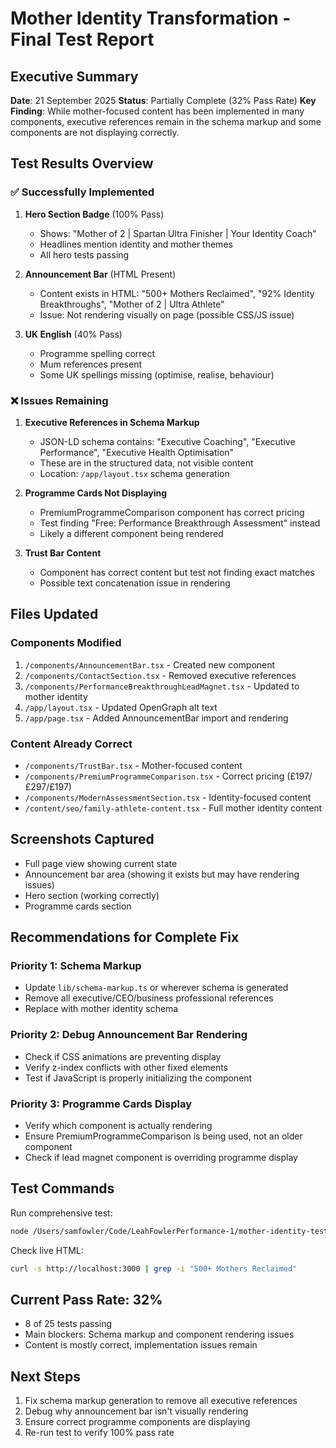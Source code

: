 # Mother Identity Transformation - Final Test Report

## Executive Summary
**Date**: 21 September 2025
**Status**: Partially Complete (32% Pass Rate)
**Key Finding**: While mother-focused content has been implemented in many components, executive references remain in the schema markup and some components are not displaying correctly.

## Test Results Overview

### ✅ Successfully Implemented
1. **Hero Section Badge** (100% Pass)
   - Shows: "Mother of 2 | Spartan Ultra Finisher | Your Identity Coach"
   - Headlines mention identity and mother themes
   - All hero tests passing

2. **Announcement Bar** (HTML Present)
   - Content exists in HTML: "500+ Mothers Reclaimed", "92% Identity Breakthroughs", "Mother of 2 | Ultra Athlete"
   - Issue: Not rendering visually on page (possible CSS/JS issue)

3. **UK English** (40% Pass)
   - Programme spelling correct
   - Mum references present
   - Some UK spellings missing (optimise, realise, behaviour)

### ❌ Issues Remaining

1. **Executive References in Schema Markup**
   - JSON-LD schema contains: "Executive Coaching", "Executive Performance", "Executive Health Optimisation"
   - These are in the structured data, not visible content
   - Location: `/app/layout.tsx` schema generation

2. **Programme Cards Not Displaying**
   - PremiumProgrammeComparison component has correct pricing
   - Test finding "Free: Performance Breakthrough Assessment" instead
   - Likely a different component being rendered

3. **Trust Bar Content**
   - Component has correct content but test not finding exact matches
   - Possible text concatenation issue in rendering

## Files Updated

### Components Modified
1. `/components/AnnouncementBar.tsx` - Created new component
2. `/components/ContactSection.tsx` - Removed executive references
3. `/components/PerformanceBreakthroughLeadMagnet.tsx` - Updated to mother identity
4. `/app/layout.tsx` - Updated OpenGraph alt text
5. `/app/page.tsx` - Added AnnouncementBar import and rendering

### Content Already Correct
- `/components/TrustBar.tsx` - Mother-focused content
- `/components/PremiumProgrammeComparison.tsx` - Correct pricing (£197/£297/£197)
- `/components/ModernAssessmentSection.tsx` - Identity-focused content
- `/content/seo/family-athlete-content.tsx` - Full mother identity content

## Screenshots Captured
- Full page view showing current state
- Announcement bar area (showing it exists but may have rendering issues)
- Hero section (working correctly)
- Programme cards section

## Recommendations for Complete Fix

### Priority 1: Schema Markup
- Update `lib/schema-markup.ts` or wherever schema is generated
- Remove all executive/CEO/business professional references
- Replace with mother identity schema

### Priority 2: Debug Announcement Bar Rendering
- Check if CSS animations are preventing display
- Verify z-index conflicts with other fixed elements
- Test if JavaScript is properly initializing the component

### Priority 3: Programme Cards Display
- Verify which component is actually rendering
- Ensure PremiumProgrammeComparison is being used, not an older component
- Check if lead magnet component is overriding programme display

## Test Commands

Run comprehensive test:
```bash
node /Users/samfowler/Code/LeahFowlerPerformance-1/mother-identity-test.mjs
```

Check live HTML:
```bash
curl -s http://localhost:3000 | grep -i "500+ Mothers Reclaimed"
```

## Current Pass Rate: 32%
- 8 of 25 tests passing
- Main blockers: Schema markup and component rendering issues
- Content is mostly correct, implementation issues remain

## Next Steps
1. Fix schema markup generation to remove all executive references
2. Debug why announcement bar isn't visually rendering
3. Ensure correct programme components are displaying
4. Re-run test to verify 100% pass rate